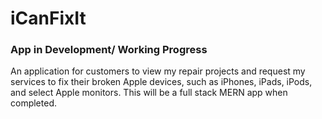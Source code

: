 # iCanFixIt

### App in Development/ Working Progress

An application for customers to view my repair projects and request my services to fix their broken Apple devices, such as iPhones, iPads, iPods, and select Apple monitors. This will be a full stack MERN app when completed.